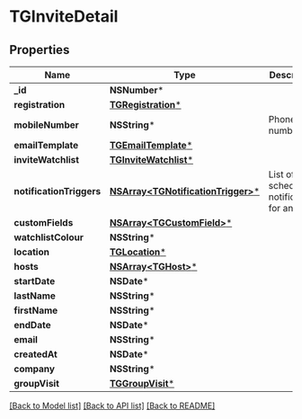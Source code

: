 # TGInviteDetail

## Properties
Name | Type | Description | Notes
------------ | ------------- | ------------- | -------------
**_id** | **NSNumber*** |  | 
**registration** | [**TGRegistration***](TGRegistration.md) |  | [optional] 
**mobileNumber** | **NSString*** | Phone number | [optional] 
**emailTemplate** | [**TGEmailTemplate***](TGEmailTemplate.md) |  | [optional] 
**inviteWatchlist** | [**TGInviteWatchlist***](TGInviteWatchlist.md) |  | [optional] 
**notificationTriggers** | [**NSArray&lt;TGNotificationTrigger&gt;***](TGNotificationTrigger.md) | List of scheduled notifications for an invite | [optional] 
**customFields** | [**NSArray&lt;TGCustomField&gt;***](TGCustomField.md) |  | [optional] 
**watchlistColour** | **NSString*** |  | [optional] 
**location** | [**TGLocation***](TGLocation.md) |  | [optional] 
**hosts** | [**NSArray&lt;TGHost&gt;***](TGHost.md) |  | [optional] 
**startDate** | **NSDate*** |  | [optional] 
**lastName** | **NSString*** |  | 
**firstName** | **NSString*** |  | 
**endDate** | **NSDate*** |  | [optional] 
**email** | **NSString*** |  | 
**createdAt** | **NSDate*** |  | [optional] 
**company** | **NSString*** |  | [optional] 
**groupVisit** | [**TGGroupVisit***](TGGroupVisit.md) |  | [optional] 

[[Back to Model list]](../README.md#documentation-for-models) [[Back to API list]](../README.md#documentation-for-api-endpoints) [[Back to README]](../README.md)



